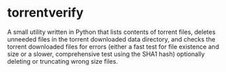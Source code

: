 torrentverify
=============

A small utility written in Python that lists contents of torrent files, deletes
unneeded files in the torrent downloaded data directory, and checks the torrent 
downloaded files for errors (either a fast test for file existence and size or a slower, 
comprehensive test using the SHA1 hash) optionally deleting or truncating wrong size files.
